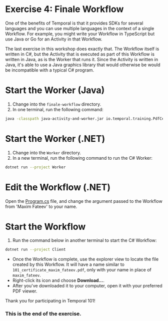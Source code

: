 # Exercise 4: Finale Workflow

One of the benefits of Temporal is that it provides SDKs for several
languages and you can use multiple languages in the context of a single
Workflow. For example, you might write your Workflow in TypeScript but use
Java or Go for an Activity in that Workflow.

The last exercise in this workshop does exactly that. The Workflow
itself is written in C#, but the Activity that is executed as part
of this Workflow is written in Java, as is the Worker that runs it.
Since the Activity is written in Java, it's able to use a Java graphics
library that would otherwise be would be incompatible with a typical
C# program.

# Start the Worker (Java)

1. Change into the `finale-workflow` directory.
2. In one terminal, run the following command:

```sh
java -classpath java-activity-and-worker.jar io.temporal.training.PdfCertWorker
```

# Start the Worker (.NET)

1. Change into the `Worker` directory.
2. In a new terminal, run the following command to run the C# Worker:

```sh
dotnet run --project Worker
```

# Edit the Workflow (.NET)

Open the [Program.cs](./Client/Program.cs) file, and change the argument passed to the Workflow from 'Maxim Fateev' to your name.

# Start the Workflow

1. Run the command below in another terminal to start the C# Workflow:

```sh
dotnet run --project Client
```

- Once the Workflow is complete, use the explorer view to locate the file created by this Workflow. It will have a name similar to `101_certificate_maxim_fateev.pdf`, only with your name in place of `maxim_fateev`.
- Right-click its icon and choose **Download...**.
- After you've downloaded it to your computer, open it with your preferred PDF viewer.

Thank you for participating in Temporal 101!

### This is the end of the exercise.

